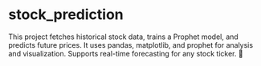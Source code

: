 # stock_prediction
This project fetches historical stock data, trains a Prophet model, and predicts future prices. It uses pandas, matplotlib, and prophet for analysis and visualization. Supports real-time forecasting for any stock ticker. 🚀
